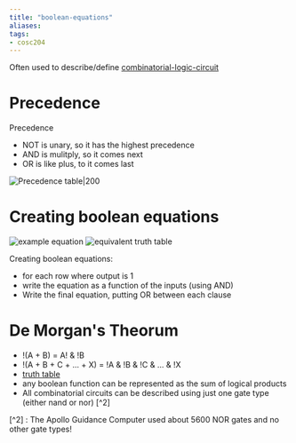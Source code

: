 ```yaml
---
title: "boolean-equations"
aliases: 
tags: 
- cosc204
---
```


Often used to describe/define [combinatorial-logic-circuit](notes/combinatorial-logic-circuit.md)

# Precedence
Precedence
- NOT is unary, so it has the highest precedence
- AND is mulitply, so it comes next
- OR is like plus, to it comes last

![Precedence table|200](https://i.imgur.com/jPlrVwW.png)

# Creating boolean equations

![example equation](https://i.imgur.com/fiNKbJT.png)
![equivalent truth table](https://i.imgur.com/wlm0Cu1.png)

Creating boolean equations:
- for each row where output is 1
- write the equation as a function of the inputs  (using AND)
- Write the final equation, putting OR between each clause

# De Morgan's Theorum
- !(A + B) = A! & !B
- !(A + B + C + ... + X) = !A & !B & !C & ... & !X
- [truth table](https://i.imgur.com/QegVxkx.png)
- any boolean function can be represented as the sum of logical products
- All combinatorial circuits can be described using just one gate type (either nand or nor) [^2]

[^2] : The Apollo Guidance Computer used about 5600 NOR gates and no other gate types!